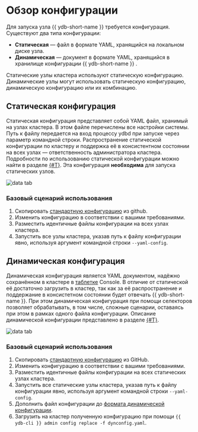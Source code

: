 # Обзор конфигурации

Для запуска узла {{ ydb-short-name }} требуется конфигурация. Существуют два типа конфигурации:

* **Статическая** — файл в формате YAML, хранящийся на локальном диске узла.
* **Динамическая** — документ в формате YAML, хранящийся в хранилище конфигурации {{ ydb-short-name }} .

Статические узлы кластера используют статическую конфигурацию. Динамические узлы могут использовать статическую конфигурацию, динамическую конфигурацию или их комбинацию.

## Статическая конфигурация

Статическая конфигурация представляет собой YAML файл, хранимый на узлах кластера. В этом файле перечислены все настройки системы. Путь к файлу передается на вход процессу ydbd при запуске через параметр командной строки. Распространение статической конфигурации по кластеру и поддержка её в консистентном состоянии на всех узлах — ответственность администратора кластера. Подробности по использованию статической конфигурации можно найти в разделе [{#T}](../../deploy/configuration/config.md). Эта конфигурация **необходима** для запуска статических узлов.

![data tab](_assets/config-chart-1.png "static configs")

### Базовый сценарий использования

1. Скопировать [стандартную конфигурацию](https://github.com/ydb-platform/ydb/tree/main/ydb/deploy/yaml_config_examples/) из github.
2. Изменить конфигурацию в соответствии с вашими требованиями.
3. Разместить идентичные файлы конфигурации на всех узлах кластера.
4. Запустить все узлы кластера, указав путь к файлу конфигурации явно, используя аргумент командной строки `--yaml-config`.

## Динамическая конфигурация

Динамическая конфигурация является YAML документом, надёжно сохранённом в кластере в [таблетке](../../concepts/glossary.md#tablet) Console. В отличие от статической её достаточно загрузить в кластер, так как за её распространение и поддержание в консистетном состоянии будет отвечать {{ ydb-short-name }}. При этом динамическая конфигурация при помощи селекторов позволяет обрабатывать, в том числе, сложные сценарии, оставаясь при этом в рамках одного файла конфигурации. Описание динамической конфигурации представлено в разделе [{#T}](./dynamic-config.md).

![data tab](_assets/config-chart-2.png "static and dynamic configs")

### Базовый сценарий использования

1. Скопировать [стандартную конфигурацию](https://github.com/ydb-platform/ydb/tree/main/ydb/deploy/yaml_config_examples/) из GitHub.
2. Изменить конфигурацию в соответствии с вашими требованиями.
3. Разместить идентичные файлы конфигурации на всех статических узлах кластера.
4. Запустить все статические узлы кластера, указав путь к файлу конфигурации явно, используя аргумент командной строки `--yaml-config`.
5. Дополнить файл конфигурации до [формата динамической конфигурации](./dynamic-config.md#example).
6. Загрузить на кластер полученную конфигурацию при помощи `{{ ydb-cli }} admin config replace -f dynconfig.yaml`.
